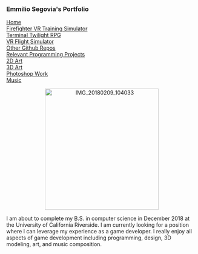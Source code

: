 ### Emmilio Segovia's Portfolio

[Home](index)  
[Firefighter VR Training Simulator](Firefighter_VR_Training_Simulator)  
[Terminal Twilight RPG](Terminal_Twilight)  
[VR Flight Simulator](VR_Flight_Simulator)  
[Other Github Repos](Repos)  
[Relevant Programming Projects](https://drive.google.com/drive/folders/1ZfwscnzCIhnjWtgmSzBCttytqjbAom2w?usp=sharing)  
[2D Art](2D_Art)  
[3D Art](3D_Art)  
[Photoshop Work](Photoshop)  
[Music](https://soundcloud.com/emmilio-segovia)

<center><img src="https://image.ibb.co/i9oDAK/IMG_20180209_104033.jpg" alt="IMG_20180209_104033" border="0" width="300" height="320"></center>


I am about to complete my B.S. in computer science in December 2018 at the University of California Riverside. I am currently looking for a position where I can leverage my experience as a game developer. I really enjoy all aspects of game development including programming, design, 3D modeling, art, and music composition.
